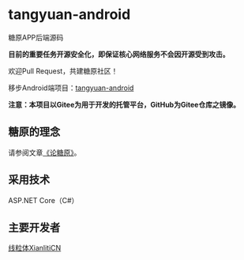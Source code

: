 # tangyuan-android

糖原APP后端源码

 **目前的重要任务开源安全化，即保证核心网络服务不会因开源受到攻击。**

欢迎Pull Request，共建糖原社区！

移步Android端项目：[tangyuan-android](https://gitee.com/Xianliti/tangyuan-android)

 **注意：本项目以Gitee为用于开发的托管平台，GitHub为Gitee仓库之镜像。** 

## 糖原的理念

请参阅文章[《论糖原》](https://qingshuige.ink/archives/1260)。

## 采用技术

ASP.NET Core（C#）

## 主要开发者

[线粒体XianlitiCN](https://github.com/MitochondriaCN)
